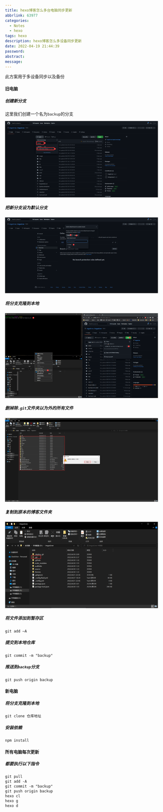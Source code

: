 ```yaml
---
title: hexo博客怎么多台电脑同步更新
abbrlink: 63977
categories:
  - Notes
  - hexo
tags: hexo
description: hexo博客怎么多设备同步更新
date: 2022-04-19 21:44:39
password:
abstract:
message:
---
```

此方案用于多设备同步以及备份
#### 旧电脑

##### 创建新分支

这里我们创建一个名为`backup`的分支

![](hexo博客怎么多台电脑同步更新/update%20(1).png)

##### 把新分支设为默认分支

![](hexo博客怎么多台电脑同步更新/update%20(2).png)

##### 将分支克隆到本地

![](hexo博客怎么多台电脑同步更新/update%20(4).png)

##### 删掉除`.git`文件夹以为外的所有文件

![](hexo博客怎么多台电脑同步更新/update%20(5).png)

##### 复制到原本的博客文件夹

![](hexo博客怎么多台电脑同步更新/update%20(6).png)

##### 将文件添加到暂存区

```git add –A```

##### 提交到本地仓库

```git commit -m "backup"```

##### 推送到`backup`分支

```git push origin backup```

#### 新电脑

##### 将分支克隆到本地

```git clone 仓库地址```

##### 安装依赖

```npm install```

#### 所有电脑每次更新

##### 都要执行以下指令

```
git pull
git add -A
git commit -m "backup"
git push origin backup
hexo cl
hexo g
hexo d
```